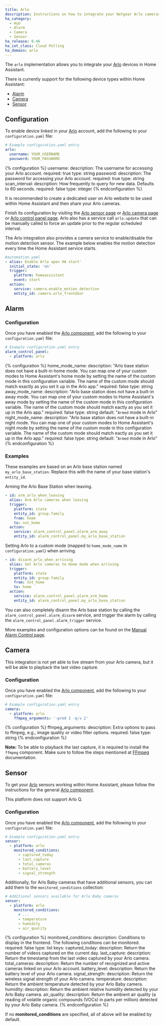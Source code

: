 ```yaml
---
title: Arlo
description: Instructions on how to integrate your Netgear Arlo cameras within Home Assistant.
ha_category:
  - Hub
  - Alarm
  - Camera
  - Sensor
ha_release: 0.46
ha_iot_class: Cloud Polling
ha_domain: arlo
---
```


The `arlo` implementation allows you to integrate your [Arlo](https://arlo.netgear.com/) devices in Home Assistant.

There is currently support for the following device types within Home Assistant:

- [Alarm](#alarm)
- [Camera](#camera)
- [Sensor](#sensor)

## Configuration

To enable device linked in your [Arlo](https://arlo.netgear.com/) account, add the following to your `configuration.yaml` file:

```yaml
# Example configuration.yaml entry
arlo:
  username: YOUR_USERNAME
  password: YOUR_PASSWORD
```

{% configuration %}
username:
  description: The username for accessing your Arlo account.
  required: true
  type: string
password:
  description: The password for accessing your Arlo account.
  required: true
  type: string
scan_interval:
  description: How frequently to query for new data. Defaults to 60 seconds.
  required: false
  type: integer
{% endconfiguration %}

It is recommended to create a dedicated user on Arlo website to be used within Home Assistant and then share your Arlo cameras.

Finish its configuration by visiting the [Arlo sensor page](/integrations/arlo#sensor) or [Arlo camera page](/integrations/arlo#camera) or [Arlo control panel page](/integrations/arlo). Arlo also has a service call `arlo.update` that can be manually called to force an update prior to the regular scheduled interval.

The Arlo integration also provides a camera service to enable/disable the motion detection sensor. The example below enables the motion detection every time the Home Assistant service starts.

```yaml
#automation.yaml
- alias: Enable Arlo upon HA start'
  initial_state: 'on'
  trigger:
    platform: homeassistant
    event: start
  action:
    service: camera.enable_motion_detection
    entity_id: camera.arlo_frontdoor
```

## Alarm

### Configuration

Once you have enabled the [Arlo component](/integrations/arlo), add the following to your `configuration.yaml` file:

```yaml
# Example configuration.yaml entry
alarm_control_panel:
  - platform: arlo
```

{% configuration %}
home_mode_name:
  description: "Arlo base station does not have a built-in home mode. You can map one of your custom modes to Home Assistant's home mode by setting the name of the custom mode in this configuration variable. The name of the custom mode should match exactly as you set it up in the Arlo app."
  required: false
  type: string
away_mode_name:
  description: "Arlo base station does not have a built-in away mode. You can map one of your custom modes to Home Assistant's away mode by setting the name of the custom mode in this configuration variable. The name of the custom mode should match eactly as you set it up in the Arlo app."
  required: false
  type: string
  default: "`Armed` mode in Arlo"
night_mode_name:
  description: "Arlo base station does not have a built-in night mode. You can map one of your custom modes to Home Assistant's night mode by setting the name of the custom mode in this configuration variable. The name of the custom mode should match eactly as you set it up in the Arlo app."
  required: false
  type: string
  default: "`Armed` mode in Arlo"
{% endconfiguration %}

### Examples

These examples are based on an Arlo base station named `my_arlo_base_station`. Replace this with the name of your base station's `entity_id`.

Arming the Arlo Base Station when leaving.

```yaml
- id: arm_arlo_when_leaving
  alias: Arm Arlo cameras when leaving
  trigger:
    platform: state
    entity_id: group.family
    from: home
    to: not_home
  action:
    service: alarm_control_panel.alarm_arm_away
    entity_id: alarm_control_panel.my_arlo_base_station
```

Setting Arlo to a custom mode (mapped to `home_mode_name` in `configuration.yaml`) when arriving.

```yaml
- id: disarm_arlo_when_arriving
  alias: Set Arlo cameras to Home mode when arriving
  trigger:
    platform: state
    entity_id: group.family
    from: not_home
    to: home
  action:
    service: alarm_control_panel.alarm_arm_home
    entity_id: alarm_control_panel.my_arlo_base_station
```

You can also completely disarm the Arlo base station by calling the `alarm_control_panel.alarm_disarm` service, and trigger the alarm by calling the `alarm_control_panel.alarm_trigger` service.

More examples and configuration options can be found on the [Manual Alarm Control page](/integrations/manual#examples).

## Camera

This integration is not yet able to live stream from your Arlo camera, but it will be able to playback the last video capture.

### Configuration

Once you have enabled the [Arlo component](/integrations/arlo), add the following to your `configuration.yaml` file:

```yaml
# Example configuration.yaml entry
camera:
  - platform: arlo
    ffmpeg_arguments: '-pred 1 -q:v 2'
```

{% configuration %}
ffmpeg_arguments:
  description: Extra options to pass to ffmpeg, e.g., image quality or video filter options.
  required: false
  type: string
{% endconfiguration %}

**Note:** To be able to playback the last capture, it is required to install the `ffmpeg` component. Make sure to follow the steps mentioned at [FFmpeg](/integrations/ffmpeg/) documentation.

## Sensor

To get your [Arlo](https://arlo.netgear.com/) sensors working within Home Assistant, please follow the instructions for the general [Arlo component](/integrations/arlo).

This platform does not support Arlo Q.

### Configuration

Once you have enabled the [Arlo component](/integrations/arlo), add the following to your `configuration.yaml` file:

```yaml
# Example configuration.yaml entry
sensor:
  - platform: arlo
    monitored_conditions:
      - captured_today
      - last_capture
      - total_cameras
      - battery_level
      - signal_strength
```

Additionally, for Arlo Baby cameras that have additional sensors, you can add them to the `monitored_conditions` collection:

```yaml
# Additional sensors available for Arlo Baby cameras
sensor:
  - platform: arlo
    monitored_conditions:
      # ...
      - temperature
      - humidity
      - air_quality
```

{% configuration %}
monitored_conditions:
  description: Conditions to display in the frontend. The following conditions can be monitored.
  required: false
  type: list
  keys:
    captured_today:
      description: Return the number of videos captured on the current day.
    last_capture:
      description: Return the timestamp from the last video captured by your Arlo camera.
    total_cameras:
      description: Return the number of recognized and active cameras linked on your Arlo account.
    battery_level:
      description: Return the battery level of your Arlo camera.
    signal_strength:
      description: Return the wireless signal strength of your Arlo camera.
    temperature:
      description: Return the ambient temperature detected by your Arlo Baby camera.
    humidity:
      description: Return the ambient relative humidity detected by your Arlo Baby camera.
    air_quality:
      description: Return the ambient air quality (a reading of volatile organic compounds (VOCs) in parts per million) detected by your Arlo Baby camera.
{% endconfiguration %}

If no **monitored_conditions** are specified, all of above will be enabled by default.
